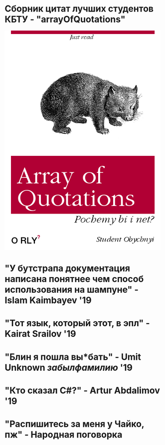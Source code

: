 # Сборник цитат лучших студентов КБТУ - "arrayOfQuotations"
![alt tag](https://github.com/Arkaim/quotations/blob/master/main.png?raw=true)

"У бутстрапа документация написана понятнее чем способ использования на шампуне" - Islam Kaimbayev '19
===================================================================================================
"Тот язык, который этот, в эпл" - Kairat Srailov '19
===================================================================================================
"Блин я пошла вы*бать" - Umit Unknown *забылфамилию* '19
===================================================================================================
"Кто сказал C#?" - Artur Abdalimov '19
===================================================================================================
"Распишитесь за меня у Чайко, пж" - Народная поговорка
===================================================================================================
